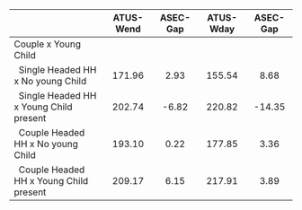 
|                      |    ATUS-Wend |     ASEC-Gap |    ATUS-Wday |     ASEC-Gap |
| -------------------- | :----------: | :----------: | :----------: | :----------: |
| Couple x Young Child |              |              |              |              |
| &nbsp;&nbsp;Single Headed HH x No young Child |       171.96 |         2.93 |       155.54 |         8.68 |
| &nbsp;&nbsp;Single Headed HH x Young Child present |       202.74 |        -6.82 |       220.82 |       -14.35 |
| &nbsp;&nbsp;Couple Headed HH x No young Child |       193.10 |         0.22 |       177.85 |         3.36 |
| &nbsp;&nbsp;Couple Headed HH x Young Child present |       209.17 |         6.15 |       217.91 |         3.89 |

